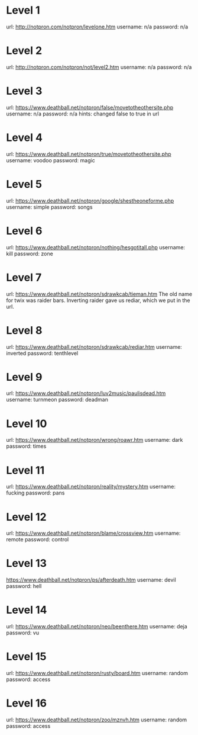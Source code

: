 # Level 1
url: http://notpron.com/notpron/levelone.htm
username: n/a
password: n/a

# Level 2
url:  http://notpron.com/notpron/not/level2.htm
username: n/a
password: n/a

# Level 3
url: https://www.deathball.net/notpron/false/movetotheothersite.php
username: n/a
password: n/a
hints: changed false to true in url

# Level 4
url: https://www.deathball.net/notpron/true/movetotheothersite.php
username: voodoo
password: magic

# Level 5
url: https://www.deathball.net/notpron/google/shestheoneforme.php
username: simple
password: songs

# Level 6
url: https://www.deathball.net/notpron/nothing/hesgotitall.php
username: kill
password: zone

# Level 7
url: https://www.deathball.net/notpron/sdrawkcab/tieman.htm
The old name for twix was raider bars.
Inverting raider gave us rediar, which we put in the url.

# Level 8
url: https://www.deathball.net/notpron/sdrawkcab/rediar.htm
username: inverted
password: tenthlevel

# Level 9
url: https://www.deathball.net/notpron/luv2music/paulisdead.htm
username: turnmeon
password: deadman


# Level 10
url: https://www.deathball.net/notpron/wrong/roawr.htm
username: dark 
password: times

# Level 11
url: https://www.deathball.net/notpron/reality/mystery.htm
username: fucking
password: pans

# Level 12
url: https://www.deathball.net/notpron/blame/crossview.htm
username: remote
password: control

# Level 13
https://www.deathball.net/notpron/ps/afterdeath.htm
username: devil
password: hell


# Level 14
url: https://www.deathball.net/notpron/neo/beenthere.htm
username: deja
password: vu

# Level 15
url: https://www.deathball.net/notpron/rusty/board.htm 
username: random
password: access

# Level 16
url: https://www.deathball.net/notpron/zoo/mznvh.htm
username: random
password: access

